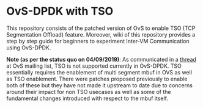 # OvS-DPDK with TSO
This repository consists of the patched version of OvS to enable TSO (TCP Segmentation Offload) feature. Moreover, wiki of this repository provides a step by step guide for beginners to experiment Inter-VM Communication using OvS-DPDK.

**Note (as per the status quo on 04/09/2019)**: As communicated in a [thread](https://mail.openvswitch.org/pipermail/ovs-discuss/2019-May/048671.html) at OvS mailing list, TSO is not supported currently in OvS-DPDK. TSO essentially requires the 
enablement of multi segment mbuf in OVS as well as TSO enablement. There were patches proposed previously to enable both of these but they have not made it upstream to date due to concerns around their impact for non TSO usecases as well as some of the fundamental changes introduced with respect to the mbuf itself.
